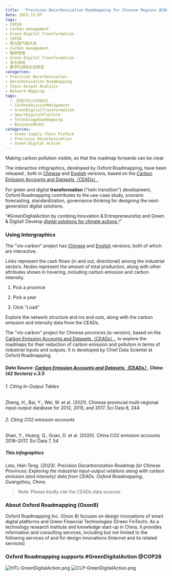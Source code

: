 ```yaml
---
title:  'Precision Decarbonization Roadmapping for Chinese Regions @COP28'
date: 2023-12-07
tags:
- COP28
- Carbon management
- Green Digital Transformation
- COP28
- 联合国气候大会
- Carbon management
- 碳排管理
- Green Digital Transformation
- 双化协同
- 数字化绿色化双转型
categories:
- Precision Decarbonization
- Decarbonization Roadmapping
- Input-Output Analysis
- Network Mapping
tags:
  - 【2023VisCEADs】
  - CarbonEmissionManagement
  - GreenDigitalTransformation
  - SmartDigitalPlatform
  - TechnologyRoadmapping
  - BusinessModel
categories:
  - Green Supply Chain FinTech
  - Precision Decarbonization
  - Green Digital Action
---
```


Making carbon pollution visible, so that the roadmap forwards can be clear.

The interactive infographics, developed by Oxford Roadmapping, have been released , both in [Chinese](https://oxfordroadmap.github.io/vis-carbon/index.zh-hans.html) and [English](https://oxfordroadmap.github.io/vis-carbon/index.en.html)
versions, based on the [Carbon Emission Accounts and Datasets（CEADs）](https://www.ceads.net.cn/).

For <span class="highlight-container highlight-green"><span class="highlight">green</span></span><span class="highlight-container highlight-yellow"> and <span class="highlight">digital</span></span> **transformation** 
("twin transition") development, Oxford Roadmapping contributes to the use-case study, scenario forecasting, standardization, governance thinking for designing the next-generation digital solutions.

“#GreenDigitalAction  by combing Innovation & Entrepreneurship and Green & Digital!  Develop [digital solutions for climate actions ](https://oxon8.netlify.app/post/2023-11-27-itu-green-digital-action/)!”

<!--more-->

### Using Intergraphics

The "vis-carbon" project has  [Chinese](https://oxfordroadmap.github.io/vis-carbon/index.zh-hans.html) and [English](https://oxfordroadmap.github.io/vis-carbon/index.en.html)
versions, both of which are interactive. 

Links represent the cash flows (in and out, directional) among the industrial sectors.  Nodes represent the amount of total production, along with other attributes shown in hovering, including carbon emission and carbon intensity.  

1. Pick a province

2. Pick a year

3. Click "Load"


Explore the network structure and ins and outs, along with the carbon emission and intensity data from the CEADs.

The "vis-carbon" project for Chinese provinces (α-version), based on the [Carbon Emission Accounts and Datasets（CEADs）](https://www.ceads.net.cn/), to explore the roadmaps for their reduction of carbon emission and pollution in terms of industrial inputs and outputs.  It is developed by Chief Data Scientst at Oxford Roadmapping.

##### Data Source:  [Carbon Emission Accounts and Datasets（CEADs）](https://www.ceads.net.cn/) China (42 Sectors) v.3.5

###### 1\. Citing In-Output Tables

Zheng, H., Bai, Y., Wei, W. et al. (2021). Chinese provincial multi-regional input-output database for 2012, 2015, and 2017. Sci Data 8, 244.

###### 2\. Citing CO2 emission accounts 

Shan, Y., Huang, Q., Guan, D. et al. (2020). China CO2 emission accounts 2016–2017. Sci Data 7, 54

##### This infographics

<cite>Liao, Han-Teng. (2023).  Precision Decarbonization Roadmap for Chinese Provinces: Exploring the industrial input-output relations along with carbon emission (and intensity) data from CEADs. Oxford Roadmapping, Guangzhou, China. </cite>

> Note: Please kindly cite the CEADs data sources. 


### About Oxford Roadmapping (Oxon8)

Oxford Roadmapping Inc. (Oxon 8) focuses on design innovations of smart digital platforms and Green Financial Technologies (Green FinTech). As a technology research institute and knowledge start-up in China, it provides information and consulting services, including but not limited to the following services of and for design innovations (Internet and its related services) 

### Oxford Roadmapping supports #GreenDigitalAction @COP28

![HTL-GreenDigitalAction.png](oxon8/content/post/2023-12-07-precision-decarbonization-roadmapping-china/HTL-GreenDigitalAction.png)
![CLP-GreenDigitalAction.png](oxon8/content/post/2023-12-07-precision-decarbonization-roadmapping-china/CLP-GreenDigitalAction.png)